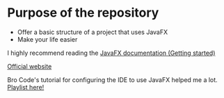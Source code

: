 <h1>Purpose of the repository</h1>

<ul>
  <li>Offer a basic structure of a project that uses JavaFX</li>
  <li>Make your life easier</li>
</ul>

<p>I highly recommend reading the <a href="https://openjfx.io/openjfx-docs/#introduction" target="_blank">JavaFX documentation (Getting started)</a></p>
<a href="https://openjfx.io/" target="_blank">Official website</a>
<p>Bro Code's tutorial for configuring the IDE to use JavaFX helped me a lot. <a href="https://www.youtube.com/playlist?list=PLZPZq0r_RZOM-8vJA3NQFZB7JroDcMwev" target="_blank">Playlist here!</a></p>
